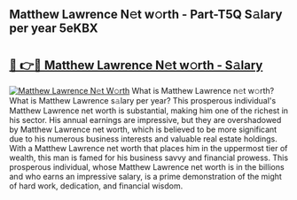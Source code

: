 ## Matthew Lawrence N𝚎t w𝚘rth - Part-T5Q S𝚊lary per year 5eKBX

# <h2><a href="http://gc5alu.nevu.top/?p=Matthew+Lawrence">🔗 👉🔴 Matthew Lawrence N𝚎t w𝚘rth - S𝚊lary</a></h2>

[![Matthew Lawrence N𝚎t W𝚘rth](https://i.imgur.com/Oavwk0R.jpeg)](http://gc5alu.nevu.top/?p=Matthew+Lawrence)
What is Matthew Lawrence n𝚎t w𝚘rth? What is Matthew Lawrence s𝚊lary per year?
This prosperous individual's Matthew Lawrence net worth is substantial, making him one of the richest in his sector. His annual earnings are impressive, but they are overshadowed by Matthew Lawrence net worth, which is believed to be more significant due to his numerous business interests and valuable real estate holdings. With a Matthew Lawrence net worth that places him in the uppermost tier of wealth, this man is famed for his business savvy and financial prowess. This prosperous individual, whose Matthew Lawrence net worth is in the billions and who earns an impressive salary, is a prime demonstration of the might of hard work, dedication, and financial wisdom.
